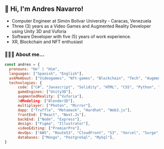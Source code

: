 <h2> 👋 Hi, I'm Andres Navarro!</h2>

- Computer Engineer at Simón Bolívar University - Caracas, Venezuela
- Three (3) years as a Video Games and Augmented Reality Developer using Unity 3D and Vuforia
- Software Developer with five (5) years of work experience.  
- XR, Blockchain and NFT enthusiast

### 👨🏻‍💻 About me...  

```javascript
const andres = {
  pronouns: "He" | "Him",
  languages: ["Spanish", "English"],
  askMeAbout: ["Videogames", "Nft-games", "Blockchain", "Tech", "Augmented Reality", "Play-to-Earn", "Soccer", "Hiking", "Books"],
  technologies: {
      code: ["C#", "Javascript", "Solidity", "HTML", "CSS", "Python", "C++"],
      gameEngines: ["Unity3D"],
      augmentedReality: ["Vuforia"],
      3dModeling: ["Blender3D"],
      multiplayer: ["Photon", "Mirror"],
      dapp: ["Truffle", "Metamask", "Hardhat", "Web3.js"],
      frontEnd: ["React", "Next.Js"],
      backEnd: ["Node", "Express"],
      design: ["Figma", "Illustrator"],
      videoEditing: ["PremierPro"],
      devOps: ["AWS", "Route53", "CloudFront", "S3", "Vercel", "Surge", "Heroku"],
      databases: ["Mongo", "PostgreSql", "MySql"],
}
```
